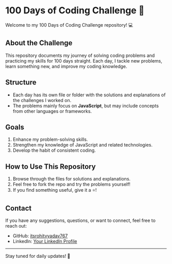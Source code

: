 # 100 Days of Coding Challenge 🚀

Welcome to my 100 Days of Coding Challenge repository! 💻

## About the Challenge
This repository documents my journey of solving coding problems and practicing my skills for 100 days straight. Each day, I tackle new problems, learn something new, and improve my coding knowledge. 

## Structure
- Each day has its own file or folder with the solutions and explanations of the challenges I worked on.
- The problems mainly focus on **JavaScript**, but may include concepts from other languages or frameworks.

## Goals
1. Enhance my problem-solving skills.
2. Strengthen my knowledge of JavaScript and related technologies.
3. Develop the habit of consistent coding.

## How to Use This Repository
1. Browse through the files for solutions and explanations.
2. Feel free to fork the repo and try the problems yourself!
3. If you find something useful, give it a ⭐!

## Contact
If you have any suggestions, questions, or want to connect, feel free to reach out:
- GitHub: [itsrohitvyadav767](https://github.com/itsrohitvyadav767)
- LinkedIn: [Your LinkedIn Profile](#)

---

Stay tuned for daily updates! 🚀
